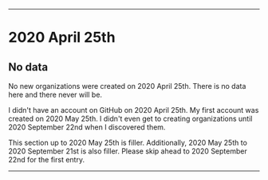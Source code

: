 
***

# 2020 April 25th

## No data

No new organizations were created on 2020 April 25th. There is no data here and there never will be.

I didn't have an account on GitHub on 2020 April 25th. My first account was created on 2020 May 25th. I didn't even get to creating organizations until 2020 September 22nd when I discovered them.

This section up to 2020 May 25th is filler. Additionally, 2020 May 25th to 2020 September 21st is also filler. Please skip ahead to 2020 September 22nd for the first entry.

***
